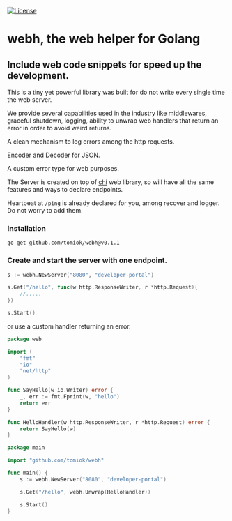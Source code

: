 [![License](https://img.shields.io/github/license/tomiok/webh?style=for-the-badge)](https://github.com/tomiok/webh/blob/master/LICENSE)

# webh, the web helper for Golang

## Include web code snippets for speed up the development.


This is a tiny yet powerful library was built for do not write every single
time the web server.

We provide several capabilities used in the industry like
middlewares, graceful shutdown, logging, ability to unwrap web handlers that return an
error in order to avoid weird returns.

A clean mechanism to log errors among the http requests.

Encoder and Decoder for JSON.

A custom error type for web purposes.

The Server is created on top of [chi](https://go-chi.io) web library, so will have all
the same features and ways to declare endpoints.


Heartbeat at `/ping` is already declared for you, among recover and logger. Do not worry to add them.

### Installation

```shell
go get github.com/tomiok/webh@v0.1.1
```

### Create and start the server with one endpoint.
```go
s := webh.NewServer("8080", "developer-portal")

s.Get("/hello", func(w http.ResponseWriter, r *http.Request){
	//.....
})

s.Start()
```

or use a custom handler returning an error.

```go
package web

import (
	"fmt"
	"io"
	"net/http"
)

func SayHello(w io.Writer) error {
	_, err := fmt.Fprint(w, "hello")
	return err
}

func HelloHandler(w http.ResponseWriter, r *http.Request) error {
	return SayHello(w)
}
```
```go
package main

import "github.com/tomiok/webh"

func main() {
	s := webh.NewServer("8080", "developer-portal")

	s.Get("/hello", webh.Unwrap(HelloHandler))

	s.Start()
}
```